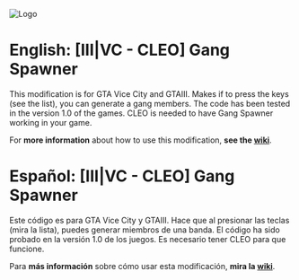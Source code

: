 ![Logo](https://cdn.discordapp.com/attachments/498670800123985949/527920046257864705/Gang_Spawner_Mod_GTA3andGTAVC_Banner.png)

# English: [III|VC - CLEO] Gang Spawner
This modification is for GTA Vice City and GTAIII. Makes if to press the keys (see the list), you can generate a gang members. The code has been tested in the version 1.0 of the games. CLEO is needed to have Gang Spawner working in your game.

For **more information** about how to use this modification, **see the [wiki](https://github.com/RockstarMontannaStudio/III.VC.-CLEO-.Gang-Spawner/wiki)**.

# Español: [III|VC - CLEO] Gang Spawner
Este código es para GTA Vice City y GTAIII. Hace que al presionar las teclas (mira la lista), puedes generar miembros de una banda. El código ha sido probado en la versión 1.0 de los juegos. Es necesario tener CLEO para que funcione.

Para **más información** sobre cómo usar esta modificación, **mira la [wiki](https://github.com/RockstarMontannaStudio/III.VC.-CLEO-.Gang-Spawner/wiki)**.

